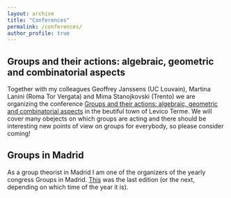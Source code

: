 ```yaml
---
layout: archive
title: "Conferences"
permalink: /conferences/
author_profile: true
---
```


## Groups and their actions: algebraic, geometric and combinatorial aspects ##

Together with my colleagues Geoffrey Janssens (UC Louvain), Martina Lanini (Roma Tor Vergata) and Mima Stanojkovski (Trento) we are organizing the conference [Groups and their actions: algebraic, geometric and combinatorial aspects](https://gaagc24.github.io/) in the beutiful town of Levico Terme. We will cover many obejects on which groups are acting and there should be interesting new points of view on groups for everybody, so please consider coming!

## Groups in Madrid ## 

As a group theorist in Madrid I am one of the organizers of the yearly congress Groups in Madrid. [This](https://sites.google.com/view/groupsinmadrid/home) was the last edition (or the next, depending on which time of the year it is).
